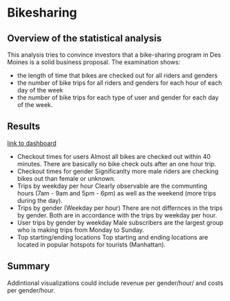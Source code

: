 # Bikesharing

## Overview of the statistical analysis
This analysis tries to convince investors that a bike-sharing program in Des Moines is a solid business proposal.
The examination shows: 
- the length of time that bikes are checked out for all riders and genders
- the number of bike trips for all riders and genders for each hour of each day of the week
- the number of bike trips for each type of user and gender for each day of the week.

## Results

[link to dashboard](https://public.tableau.com/app/profile/matthias2688/viz/Bikesharing_Challenge_16569019880430/Story1?publish=yes)

- Checkout times for users
  Almost all bikes are checked out within 40 minutes. There are basically no bike check outs after an one hour trip. 
- Checkout times for gender
  Significanlty more male riders are checking bikes out than female or unknown. 
- Trips by weekday per hour
  Clearly observable are the communting hours (7am - 9am and 5pm - 6pm) as well as the weekend (more trips during the day).
- Trips by gender (Weekday per hour)
  There are not differnces in the trips by gender. Both are in accordance with the trips by weekday per hour.  
- User trips by gender by weekday
  Male subscribers are the largest group who is making trips from Monday to Sunday. 
- Top starting/ending locations
  Top starting and ending locations are located in popular hotspots for tourists (Manhattan). 

## Summary

Addintional visualizations could include revenue per gender/hour/ and costs per gender/hour. 
